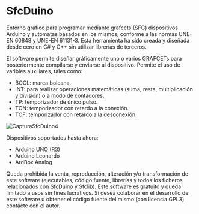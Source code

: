 # SfcDuino

Entorno gráfico para programar mediante grafcets (SFC) dispositivos Arduino y autómatas basados en los mismos, conforme a las 
normas UNE-EN 60848 y UNE-EN 61131-3. Esta herramienta ha sido creada y diseñada desde cero en C# y C++ sin utilizar librerías de terceros.

El software permite diseñar gráficamente uno o varios GRAFCETs para posteriormente compilarse y enviarse al dispositivo.
Permite el uso de varibles auxiliares, tales como:
- BOOL: marca boleana.
- INT: para realizar operaciones matemáticas (suma, resta, multiplicación y división) o a modo de contadores.
- TP: temporizador de único pulso.
- TON: temporizador con retardo a la conexión.
- TOF: temporizador con retardo a la desconexión.

![CapturaSfcDuino4](https://user-images.githubusercontent.com/77203519/104244042-eece7200-5461-11eb-8aa0-7b68c59e6f18.png)

Dispositivos soportados hasta ahora:

- Arduino UNO (R3)
- Arduino Leonardo
- ArdBox Analog

Queda prohibida la venta, reproducción, alteración y/o transformación de este software (ejecutables, código fuente, librerías y todos los ficheros relacionados con SfcDuino y Sfclib). Este software es gratuito y queda limitado a usos sin fines lucrativos.
Si desea colaborar en el desarrollo de este software u obtener el código fuente del mismo (con licencia GPL3) contacte con el autor.
